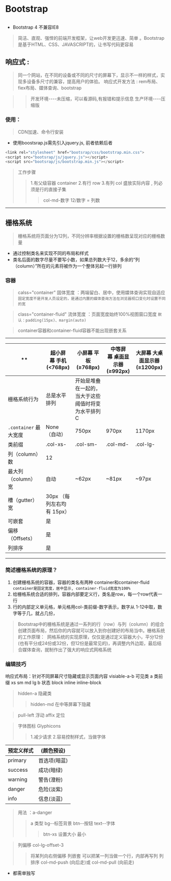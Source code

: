 # Bootstrap
##
- Bootstrap 4 不兼容IE8

> 简洁、直观、强悍的前端开发框架，让web开发更迅速、简单 
。Bootstrap是基于HTML、CSS、JAVASCRIPT的，让书写代码更容易 
## 响应式 : 
> 同一个网站，在不同的设备或不同的尺寸的屏幕下，显示不一样的样式，实现多设备多尺寸的兼容，提高用户的体验。 
> 响应式开发方法 : 
> rem布局、fiex布局、媒体查询、bootstrap 

>> 开发环境----未压缩，可以看源码,有报错和提示信息
>> 生产环境----压缩版 

### 使用： 
> CDN加速、命令行安装 
- 使用boostsrap.js需先引入jquery.js, 前者依赖后者
```js
<link rel="stylesheet" href="bootsrap/css/bootstrap.min.css">
<script src="bootsrap/js/jquery.js"></script>
<script src="bootsrap/js/bootstrap.min.js"></script>
```
> 工作步骤
>> 1.有父级容器 container
>> 2.有行 row
>> 3.有列 col 盛放实际内容 , 列必须是行的直接子集 
>>> col-md-数字 12/数字 = 列数
******
## 栅格系统 

> 栅格系统将页面分为12列，不同分辨率根据设置的栅格数呈现对应的栅格数量
- 通过控制类名来实现不同的布局和样式
- 类名后面的数字尽量不要写小数，如果总列数大于12，多余的“列（column）”所在的元素将被作为一个整体另起一行排列

### 容器
> calss="container" 固体宽度 ：两端留白、居中，使用媒体查询实现自适应`固定宽度不是开发人员设定的，是通过内置的媒体查询方法在浏览器视口变化时设置不同的宽`

> class="container-fluid" 流体宽度 ：页面宽度始终100%视图窗口宽度
`默认：padding(15px)、margin(auto)`

> container容器和container-fluid容器不能出现嵌套关系

*******
**| 超小屏幕 手机 (<768px)|	小屏幕 平板 (≥768px)	|中等屏幕 桌面显示器 (≥992px)	|大屏幕 大桌面显示器 (≥1200px)
--|--|--|--|--
栅格系统行为	|总是水平排列	|开始是堆叠在一起的，当大于这些阈值时将变为水平排列C
`.container` 最大宽度	|None （自动）	|750px|	970px	|1170px
类前缀	|.col-xs-|	.col-sm-|	.col-md-|	.col-lg-
列（column）数|	12
最大列（column）宽|	自动	|~62px|	~81px	|~97px
槽（gutter）宽	|30px （每列左右均有 15px）
可嵌套|	是
偏移（Offsets）|	是
列排序	|是
******

### 简述栅格系统的原理？
1. 创建栅格系统的容器，容器的类名有两种 container和container-fluid `container是固定宽度，居中显示, container-fluid宽度为100%`
2. 给栅格系统合适的排列，容器内部要定义行，类名是row，每一个row代表一行
3. 行的内部定义单元格，单元格用col-类前缀-数字表示，数字从 1-12中取，数字等于几，就占几份，
>Bootstrap中的栅格系统是通过一系列的行（row）与列（column）的组合创建页面布局，然后你的内容就可以放入到你创建好的布局当中。栅格系统的工作原理： 
>网格系统的实现原理，仅仅是通过定义容器大小，平分12份(也有平分成24份或32份，但12份是最常见的)，再调整内外边距，最后结合媒体查询，就制作出了强大的响应式网格系统


### 编辑技巧
响应式布局：针对不同屏幕尺寸隐藏或显示页面内容
visiable-a-b 可见类
a 类前缀 xs sm md lg
b 状态 block inline inline-block

> hidden-a 隐藏类
>> hidden-md 在中等屏幕下隐藏

> pull-left 浮动
> affix 定位

> 字体图标 Glyphicons
>> 1.减少请求 2.容易控制样式，当做字体

预定义样式 	|	(颜色预设)
--|--
primary 	|	首选项(暗蓝)
success 	|	成功(暗绿)
warning 	|	警告(澄粉)
danger 		|	危险(淡紫)
info 		|	信息(淡蓝)

> 用法 ：a-danger 
>> a 类型 bg--标签背景 btn--按钮 text--字体
>>> btn-xs 设置大小 最小


> 列偏移 col-lg-offset-3
>> 将某列向右侧偏移
> 列嵌套
>>可以把某一列当做一个行，内部再写列
> 列排序
>>col-md-push (向后走)或 col-md-pull (向前走)
- 都需单独写

